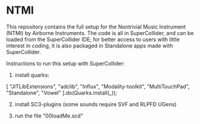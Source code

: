 # NTMI 

This repository contains the full setup for the Nontrivial Music Instrument (NTMI) by Airborne Instruments. The code is all in SuperCollider, and can be loaded from the SuperCollider IDE; for better access to users with little interest in coding, it is also packaged in Standalone apps made with SuperCollider.

Instructions to run this setup with SuperCollider:

1. install quarks:

[ "JITLibExtensions", "adclib", "Influx", "Modality-toolkit", "MultiTouchPad", "Standalone", "Vowel" ].do(Quarks.install(_));

2. install SC3-plugins (some sounds require SVF and RLPFD UGens)

3. run the file "00loadMe.scd"

